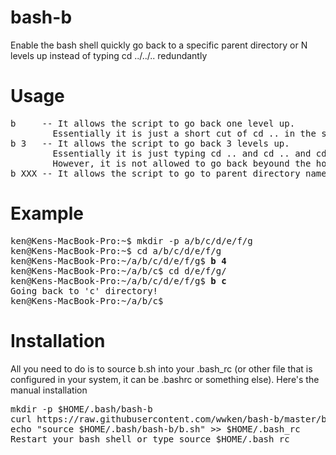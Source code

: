# bash-b
Enable the bash shell quickly go back to a specific parent directory or N levels up instead of typing cd ../../.. redundantly

# Usage
<pre>
b     -- It allows the script to go back one level up. 
        Essentially it is just a short cut of cd .. in the shell
b 3   -- It allows the script to go back 3 levels up. 
        Essentially it is just typing cd .. and cd .. and cd .. in the shell. 
        However, it is not allowed to go back beyound the home directory, for secruity reasons. 
b XXX -- It allows the script to go to parent directory name called 'XXX' 
</pre>

# Example
<pre>
ken@Kens-MacBook-Pro:~$ mkdir -p a/b/c/d/e/f/g
ken@Kens-MacBook-Pro:~$ cd a/b/c/d/e/f/g
ken@Kens-MacBook-Pro:~/a/b/c/d/e/f/g$ <b>b 4</b> 
ken@Kens-MacBook-Pro:~/a/b/c$ cd d/e/f/g/
ken@Kens-MacBook-Pro:~/a/b/c/d/e/f/g$ <b>b c</b>
Going back to 'c' directory!
ken@Kens-MacBook-Pro:~/a/b/c$
</pre>

# Installation
All you need to do is to source b.sh into your .bash_rc (or other file that is configured in your system, it can be .bashrc or something else). Here's the manual installation

<pre>
mkdir -p $HOME/.bash/bash-b
curl https://raw.githubusercontent.com/wwken/bash-b/master/b.sh > $HOME/.bash/bash-b/b.sh
echo "source $HOME/.bash/bash-b/b.sh" >> $HOME/.bash_rc
Restart your bash shell or type source $HOME/.bash_rc
</pre>

